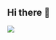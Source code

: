 ## Hi there 👋

<p>
  <!-- gmail -->
  <img src="https://img.shields.io/badge/ehddn5476@gmail.com-EA4335?style=flat-squre&logo=gmail&logoColor=white"/>
</p>

<!--
**Lee997a/Lee997a** is a ✨ _special_ ✨ repository because its `README.md` (this file) appears on your GitHub profile.

Here are some ideas to get you started:

- 🔭 I’m currently working on ...
- 🌱 I’m currently learning ...
- 👯 I’m looking to collaborate on ...
- 🤔 I’m looking for help with ...
- 💬 Ask me about ...
- 📫 How to reach me: ...
- 😄 Pronouns: ...
- ⚡ Fun fact: ...
-->
